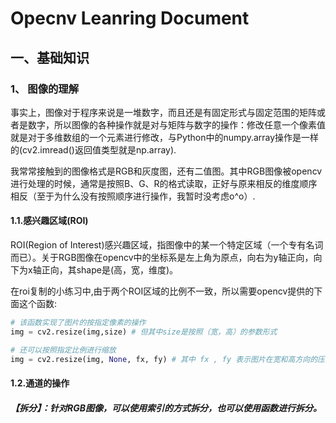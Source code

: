 # Opecnv Leanring Document

## 一、基础知识
### 1、 图像的理解
事实上，图像对于程序来说是一堆数字，而且还是有固定形式与固定范围的矩阵或者是数字，所以图像的各种操作就是对与矩阵与数字的操作：修改任意一个像素值就是对于多维数组的一个元素进行修改，与Python中的numpy.array操作是一样的(cv2.imread()返回值类型就是np.array).

我常常接触到的图像格式是RGB和灰度图，还有二值图。其中RGB图像被opencv进行处理的时候，通常是按照B、G、R的格式读取，正好与原来相反的维度顺序相反（至于为什么没有按照顺序进行操作，我暂时没考虑o^o）.

#### 1.1.感兴趣区域(ROI)
ROI(Region of Interest)感兴趣区域，指图像中的某一个特定区域（一个专有名词而已）。关于RGB图像在opencv中的坐标系是左上角为原点，向右为y轴正向，向下为x轴正向，其shape是(高，宽，维度)。

在roi复制的小练习中,由于两个ROI区域的比例不一致，所以需要opencv提供的下面这个函数:
```python
# 该函数实现了图片的按指定像素的操作
img = cv2.resize(img,size) # 但其中size是按照（宽，高）的参数形式

# 还可以按照指定比例进行缩放
img = cv2.resize(img, None, fx, fy) # 其中 fx , fy 表示图片在宽和高方向的压缩了比例
```

#### 1.2.通道的操作
##### 【拆分】：针对RGB图像，可以使用索引的方式拆分，也可以使用函数进行拆分。


